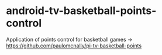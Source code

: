 # android-tv-basketball-points-control
Application of points control for basketball games -> https://github.com/paulomcnally/pi-tv-basketball-points
